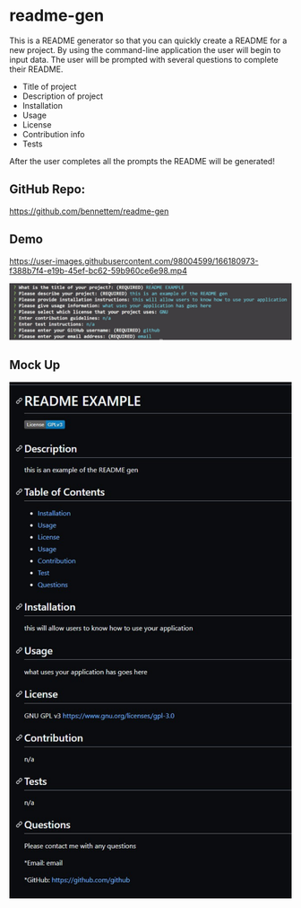 # readme-gen

This is a README generator so that you can quickly create a README for a new project. 
By using the command-line application the user will begin to input data.
The user will be prompted with several questions to complete their README.
  * Title of project
  * Description of project
  * Installation
  * Usage
  * License
  * Contribution info
  * Tests
  
  
After the user completes all the prompts the README will be generated!
 
 ## GitHub Repo: 
 
 https://github.com/bennettem/readme-gen
 
 ## Demo

https://user-images.githubusercontent.com/98004599/166180973-f388b7f4-e19b-45ef-bc62-59b960ce6e98.mp4


 ![alt text](https://github.com/bennettem/readme-gen/blob/main/Images/Screenshot.jpg)
 


 ## Mock Up
 
 ![alt text](https://github.com/bennettem/readme-gen/blob/main/Images/Mock.jpg)
